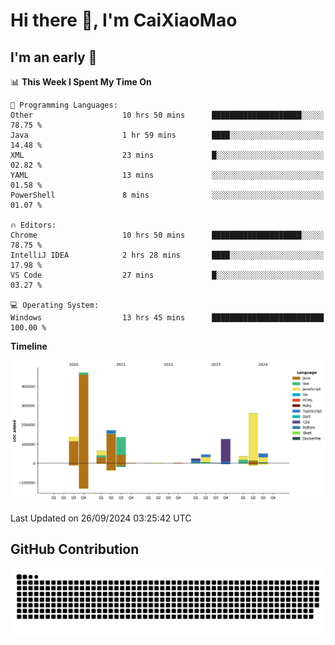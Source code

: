 # Hi there 👋, I'm CaiXiaoMao

## I'm an early 🐤
<!--START_SECTION:waka-->
📊 **This Week I Spent My Time On** 

```text
💬 Programming Languages: 
Other                    10 hrs 50 mins      ████████████████████░░░░░   78.75 % 
Java                     1 hr 59 mins        ████░░░░░░░░░░░░░░░░░░░░░   14.48 % 
XML                      23 mins             █░░░░░░░░░░░░░░░░░░░░░░░░   02.82 % 
YAML                     13 mins             ░░░░░░░░░░░░░░░░░░░░░░░░░   01.58 % 
PowerShell               8 mins              ░░░░░░░░░░░░░░░░░░░░░░░░░   01.07 % 

🔥 Editors: 
Chrome                   10 hrs 50 mins      ████████████████████░░░░░   78.75 % 
IntelliJ IDEA            2 hrs 28 mins       ████░░░░░░░░░░░░░░░░░░░░░   17.98 % 
VS Code                  27 mins             █░░░░░░░░░░░░░░░░░░░░░░░░   03.27 % 

💻 Operating System: 
Windows                  13 hrs 45 mins      █████████████████████████   100.00 % 
```

**Timeline**

![Lines of Code chart](https://raw.githubusercontent.com/caixiaomao/caixiaomao/main/assets/bar_graph.png)


 Last Updated on 26/09/2024 03:25:42 UTC
<!--END_SECTION:waka-->

## GitHub Contribution
<picture>
  <source media="(prefers-color-scheme: dark)" srcset="/dist/snake/github-contribution-grid-snake-dark.svg" />
  <source media="(prefers-color-scheme: light)" srcset="/dist/snake/github-contribution-grid-snake.svg" />
  <img alt="github contribution grid snake animation" src="/dist/snake/github-contribution-grid-snake.svg" />
</picture>
